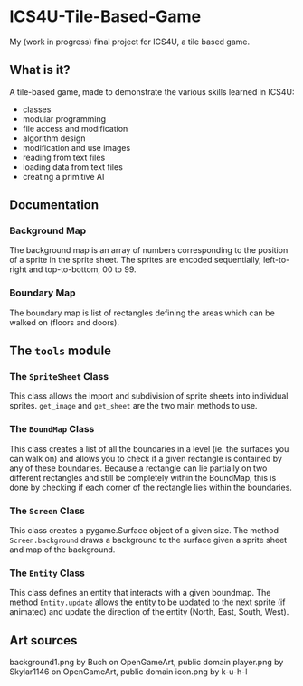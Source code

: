 # ICS4U-Tile-Based-Game

My (work in progress) final project for ICS4U, a tile based game.

## What is it?
A tile-based game, made to demonstrate the various skills learned in ICS4U:

 * classes
 * modular programming
 * file access and modification
 * algorithm design
 * modification and use images
 * reading from text files
 * loading data from text files
 * creating a primitive AI

## Documentation
### Background Map
The background map is an array of numbers corresponding to the position of a sprite in the sprite sheet. The sprites
are encoded sequentially, left-to-right and top-to-bottom, 00 to 99.

### Boundary Map
The boundary map is list of rectangles defining the areas which can be walked on (floors and doors).

## The `tools` module
### The `SpriteSheet` Class
This class allows the import and subdivision of sprite sheets into individual sprites. `get_image` and `get_sheet` are
the two main methods to use.

### The `BoundMap` Class
This class creates a list of all the boundaries in a level (ie. the surfaces you can walk on) and allows you to check if
a given rectangle is contained by any of these boundaries. Because a rectangle can lie partially on two different
rectangles and still be completely within the BoundMap, this is done by checking if each corner of the rectangle lies
within the boundaries.

### The `Screen` Class
This class creates a pygame.Surface object of a given size. The method `Screen.background` draws a background to the
surface given a sprite sheet and map of the background.

### The `Entity` Class
This class defines an entity that interacts with a given boundmap. The method `Entity.update` allows the entity to be
updated to the next sprite (if animated) and update the direction of the entity (North, East, South, West).

## Art sources
background1.png by Buch on OpenGameArt, public domain
player.png by Skylar1146 on OpenGameArt, public domain
icon.png by k-u-h-l
